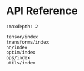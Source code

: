 # API Reference

```{toctree}
:maxdepth: 2

tensor/index
transforms/index
nn/index
optim/index
ops/index
utils/index
```

